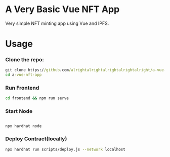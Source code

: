 # A Very Basic Vue NFT App

Very simple NFT minting app using Vue and IPFS.

# Usage

### Clone the repo:

```cmd
git clone https://github.com/alrightalrightalrightalrightalright/a-vue-nft-app
cd a-vue-nft-app
```

### Run Frontend

```cmd
cd frontend && npm run serve
```


### Start Node
##
```bash
npx hardhat node
```

### Deploy Contract(locally)

```bash
npx hardhat run scripts/deploy.js --network localhost
```